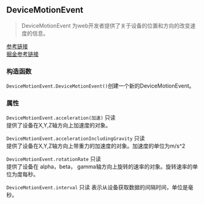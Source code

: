 ## DeviceMotionEvent
> DeviceMotionEvent 为web开发者提供了关于设备的位置和方向的改变速度的信息。  

[参考链接](https://developer.mozilla.org/zh-CN/docs/Web/API/DeviceMotionEvent#Browser_compatibility)  
[掘金参考链接](https://juejin.cn/post/6844904095103320071)
   
### 构造函数
`DeviceMotionEvent.DeviceMotionEvent()`创建一个新的DeviceMotionEvent。

### 属性
`DeviceMotionEvent.acceleration(加速)` 只读  
提供了设备在X,Y,Z轴方向上加速度的对象。

`DeviceMotionEvent.accelerationIncludingGravity` 只读  
提供了设备在X,Y,Z轴方向上带重力的加速度的对象。加速度的单位为m/s^2

`DeviceMotionEvent.rotationRate` 只读  
提供了设备在 alpha，beta， gamma轴方向上旋转的速率的对象。旋转速率的单位为度每秒。

`DeviceMotionEvent.interval` 只读
表示从设备获取数据的间隔时间，单位是毫秒。
